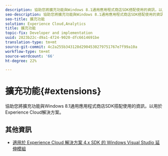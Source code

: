 ```yaml
---
description: 協助您將擴充功能與Windows 8.1通用應用程式商店SDK搭配使用的資訊，以用於Experience Cloud解決方案。
seo-description: 協助您將擴充功能與Windows 8.1通用應用程式商店SDK搭配使用的資訊，以用於Experience Cloud解決方案。
seo-title: 擴充功能
solution: Experience Cloud,Analytics
title: 擴充功能
topic-fix: Developer and implementation
uuid: 2823b22c-d9a1-4724-9020-dfc6614691be
translation-type: tm+mt
source-git-commit: 4c2a255b343128d2904530279751767e7f99a10a
workflow-type: tm+mt
source-wordcount: '66'
ht-degree: 22%

---
```



# 擴充功能{#extensions}

協助您將擴充功能與Windows 8.1通用應用程式商店SDK搭配使用的資訊，以用於Experience Cloud解決方案。

## 其他資訊

+ [適用於 Experience Cloud 解決方案 4.x SDK 的 Windows Visual Studio 延伸模組](/help/windows-appstore/extensions/win-vse-4x.md)
